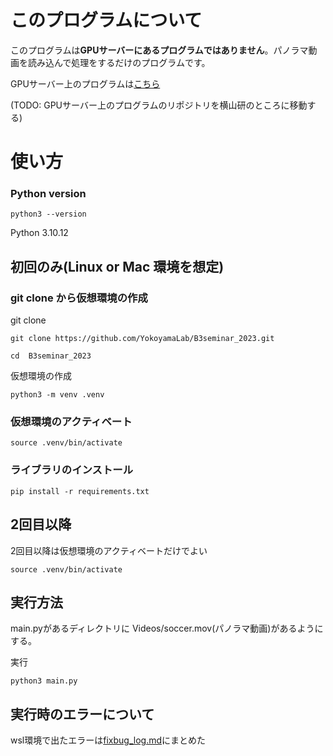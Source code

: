 # このプログラムについて
このプログラムは**GPUサーバーにあるプログラムではありません**。パノラマ動画を読み込んで処理をするだけのプログラムです。

GPUサーバー上のプログラムは[こちら](https://github.com/igeeeeee/B3project2023_presen)

(TODO: GPUサーバー上のプログラムのリポジトリを横山研のところに移動する)


# 使い方

### Python version
```
python3 --version
```
Python 3.10.12

## 初回のみ(Linux or Mac 環境を想定)

### git clone から仮想環境の作成
git clone 
``` 
git clone https://github.com/YokoyamaLab/B3seminar_2023.git
```
```
cd  B3seminar_2023
```
仮想環境の作成

```
python3 -m venv .venv
```
### 仮想環境のアクティベート
```
source .venv/bin/activate
```

### ライブラリのインストール
```
pip install -r requirements.txt
```


## 2回目以降
2回目以降は仮想環境のアクティベートだけでよい
```
source .venv/bin/activate
```

## 実行方法
main.pyがあるディレクトリに
Videos/soccer.mov(パノラマ動画)があるようにする。


実行
```
python3 main.py
```


## 実行時のエラーについて
wsl環境で出たエラーは[fixbug_log.md](https://github.com/YokoyamaLab/B3seminar_2023/blob/main/fixbug_log.md)にまとめた
